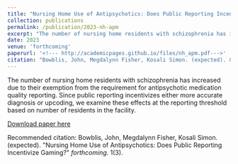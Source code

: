 ```yaml
---
title: "Nursing Home Use of Antipsychotics: Does Public Reporting Incentivize Gaming?"
collection: publications
permalink: /publication/2023-nh-apm
excerpt: "The number of nursing home residents with schizophrenia has increased due to their exemption from the requirement for antipsychotic medication quality reporting. Since public reporting incentivizes either more accurate diagnosis or upcoding, we examine these effects at the reporting threshold based on number of residents in the facility."
date: 2023
venue: 'forthcoming'
paperurl: '<!--- http://academicpages.github.io/files/nh_apm.pdf--->'
citation: "Bowblis, John, Megdalynn Fisher, Kosali Simon. (expected). &quot;Nursing Home Use of Antipsychotics: Does Public Reporting Incentivize Gaming?&quot; <i>forthcoming 1</i>. 1(3)."
---
```


The number of nursing home residents with schizophrenia has increased due to their exemption from the requirement for antipsychotic medication quality reporting. Since public reporting incentivizes either more accurate diagnosis or upcoding, we examine these effects at the reporting threshold based on number of residents in the facility.  

[Download paper here](http://academicpages.github.io/files/nh_apm.pdf)

Recommended citation: Bowblis, John, Megdalynn Fisher, Kosali Simon. (expected). "Nursing Home Use of Antipsychotics: Does Public Reporting Incentivize Gaming?" <i>forthcoming</i>. 1(3).
